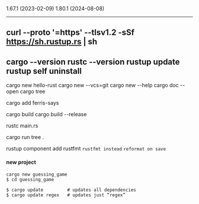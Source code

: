 1.67.1 (2023-02-09)
1.80.1 (2024-08-08)

--------------------------------
curl --proto '=https' --tlsv1.2 -sSf https://sh.rustup.rs | sh
--------------------------------
cargo --version
rustc --version
rustup update
rustup self uninstall
--------------------------------

cargo new hello-rust
cargo new --vcs=git
cargo new --help
cargo doc --open
cargo tree

cargo add ferris-says

cargo build
cargo build --release

rustc main.rs

cargo run
tree .

rustup component add rustfmt
`rustfmt instead`
`reformat on save`

#### new project

```shell
cargo new guessing_game
$ cd guessing_game
```

```shell
$ cargo update         # updates all dependencies
$ cargo update regex   # updates just “regex”
```
